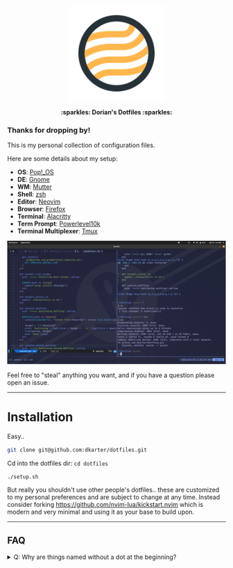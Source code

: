 <p align="center">
  <img
    src="logo.svg"
    alt="Dorian's Dotfiles Logo"
    width="220"
  />
</p>

<p align="center">
  <b>:sparkles: Dorian's Dotfiles :sparkles:</b>
</p>



### Thanks for dropping by!

This is my personal collection of configuration files.

Here are some details about my setup:

+ **OS**: [Pop!_OS](https://pop.system76.com/)
+ **DE**: [Gnome](https://www.gnome.org)
+ **WM**: [Mutter](https://gitlab.gnome.org/GNOME/mutter)
+ **Shell**: [zsh](https://www.zsh.org/)
+ **Editor**: [Neovim](https://github.com/neovim/neovim/)
+ **Browser**: [Firefox](https://www.mozilla.org/en-US/firefox/new/)
+ **Terminal**: [Alacritty](https://alacritty.org/)
+ **Term Prompt**: [Powerlevel10k](https://github.com/romkatv/powerlevel10k)
+ **Terminal Multiplexer**: [Tmux](https://github.com/tmux/tmux)

![screenshot](./screenshot.png)

Feel free to "steal" anything you want, and if you have a question please open an issue.

--------

# Installation

Easy.. 

```sh
git clone git@github.com:dkarter/dotfiles.git
```

Cd into the dotfiles dir: `cd dotfiles`

```sh
./setup.sh
```

But really you shouldn't use other people's dotfiles.. these are customized to my personal preferences and are subject to change at any time. Instead consider forking https://github.com/nvim-lua/kickstart.nvim which is modern and very minimal and using it as your base to build upon.

--------

## FAQ
<details>
<summary>Q: Why are things named without a dot at the beginning?</summary>
A: It makes it easier to include files in this repo if they are not named
exactly how they would be when symlinked over (I symlink the files here to my home
directory).  e.g. if I want to include the global `.gitignore` in this repo it
will override this repo's `.gitignore`.
</details>
